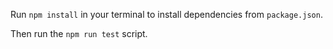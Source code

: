 Run `npm install` in your terminal to install dependencies from `package.json`.

Then run the `npm run test` script.

